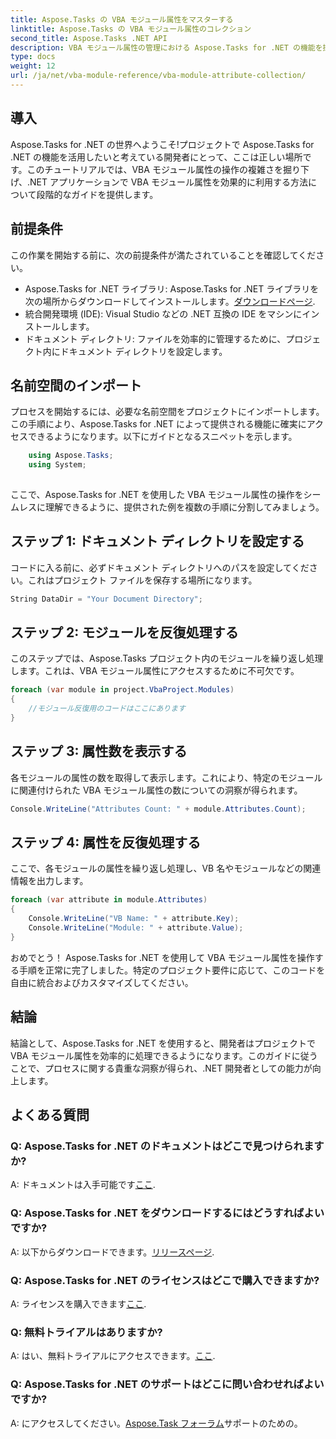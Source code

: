 ```yaml
---
title: Aspose.Tasks の VBA モジュール属性をマスターする
linktitle: Aspose.Tasks の VBA モジュール属性のコレクション
second_title: Aspose.Tasks .NET API
description: VBA モジュール属性の管理における Aspose.Tasks for .NET の機能を探索してください。 .NET プロジェクトを簡単に強化します。ダウンロード中！ #アスポーズ #タスク #MSプロジェクト
type: docs
weight: 12
url: /ja/net/vba-module-reference/vba-module-attribute-collection/
---
```

## 導入
Aspose.Tasks for .NET の世界へようこそ!プロジェクトで Aspose.Tasks for .NET の機能を活用したいと考えている開発者にとって、ここは正しい場所です。このチュートリアルでは、VBA モジュール属性の操作の複雑さを掘り下げ、.NET アプリケーションで VBA モジュール属性を効果的に利用する方法について段階的なガイドを提供します。
## 前提条件
この作業を開始する前に、次の前提条件が満たされていることを確認してください。
-  Aspose.Tasks for .NET ライブラリ: Aspose.Tasks for .NET ライブラリを次の場所からダウンロードしてインストールします。[ダウンロードページ](https://releases.aspose.com/tasks/net/).
- 統合開発環境 (IDE): Visual Studio などの .NET 互換の IDE をマシンにインストールします。
- ドキュメント ディレクトリ: ファイルを効率的に管理するために、プロジェクト内にドキュメント ディレクトリを設定します。
## 名前空間のインポート
プロセスを開始するには、必要な名前空間をプロジェクトにインポートします。この手順により、Aspose.Tasks for .NET によって提供される機能に確実にアクセスできるようになります。以下にガイドとなるスニペットを示します。
```csharp
    using Aspose.Tasks;
    using System;
    
```
ここで、Aspose.Tasks for .NET を使用した VBA モジュール属性の操作をシームレスに理解できるように、提供された例を複数の手順に分割してみましょう。
## ステップ 1: ドキュメント ディレクトリを設定する
コードに入る前に、必ずドキュメント ディレクトリへのパスを設定してください。これはプロジェクト ファイルを保存する場所になります。
```csharp
String DataDir = "Your Document Directory";
```
## ステップ 2: モジュールを反復処理する
このステップでは、Aspose.Tasks プロジェクト内のモジュールを繰り返し処理します。これは、VBA モジュール属性にアクセスするために不可欠です。
```csharp
foreach (var module in project.VbaProject.Modules)
{
    //モジュール反復用のコードはここにあります
}
```
## ステップ 3: 属性数を表示する
各モジュールの属性の数を取得して表示します。これにより、特定のモジュールに関連付けられた VBA モジュール属性の数についての洞察が得られます。
```csharp
Console.WriteLine("Attributes Count: " + module.Attributes.Count);
```
## ステップ 4: 属性を反復処理する
ここで、各モジュールの属性を繰り返し処理し、VB 名やモジュールなどの関連情報を出力します。
```csharp
foreach (var attribute in module.Attributes)
{
    Console.WriteLine("VB Name: " + attribute.Key);
    Console.WriteLine("Module: " + attribute.Value);
}
```
おめでとう！ Aspose.Tasks for .NET を使用して VBA モジュール属性を操作する手順を正常に完了しました。特定のプロジェクト要件に応じて、このコードを自由に統合およびカスタマイズしてください。
## 結論
結論として、Aspose.Tasks for .NET を使用すると、開発者はプロジェクトで VBA モジュール属性を効率的に処理できるようになります。このガイドに従うことで、プロセスに関する貴重な洞察が得られ、.NET 開発者としての能力が向上します。
## よくある質問
### Q: Aspose.Tasks for .NET のドキュメントはどこで見つけられますか?
 A: ドキュメントは入手可能です[ここ](https://reference.aspose.com/tasks/net/).
### Q: Aspose.Tasks for .NET をダウンロードするにはどうすればよいですか?
 A: 以下からダウンロードできます。[リリースページ](https://releases.aspose.com/tasks/net/).
### Q: Aspose.Tasks for .NET のライセンスはどこで購入できますか?
 A: ライセンスを購入できます[ここ](https://purchase.aspose.com/buy).
### Q: 無料トライアルはありますか?
A: はい、無料トライアルにアクセスできます。[ここ](https://releases.aspose.com/).
### Q: Aspose.Tasks for .NET のサポートはどこに問い合わせればよいですか?
 A: にアクセスしてください。[Aspose.Task フォーラム](https://forum.aspose.com/c/tasks/15)サポートのための。
